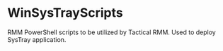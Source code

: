 # WinSysTrayScripts
RMM PowerShell scripts to be utilized by Tactical RMM. Used to deploy SysTray application.
